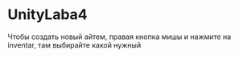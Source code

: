 # UnityLaba4
Чтобы создать новый айтем, правая кнопка мишы 
и нажмите на inventar, там выбирайте какой нужный
